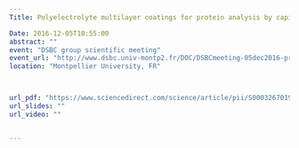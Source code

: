```yaml
---
Title: Polyelectrolyte multilayer coatings for protein analysis by capillary electrophoresis

Date: 2016-12-05T10:55:00
abstract: ""
event: "DSBC group scientific meeting"
event_url: "http://www.dsbc.univ-montp2.fr/DOC/DSBCmeeting-05dec2016-program.pdf"
location: "Montpellier University, FR"



url_pdf: "https://www.sciencedirect.com/science/article/pii/S0003267019300479"
url_slides: ""
url_video: ""


---
```

